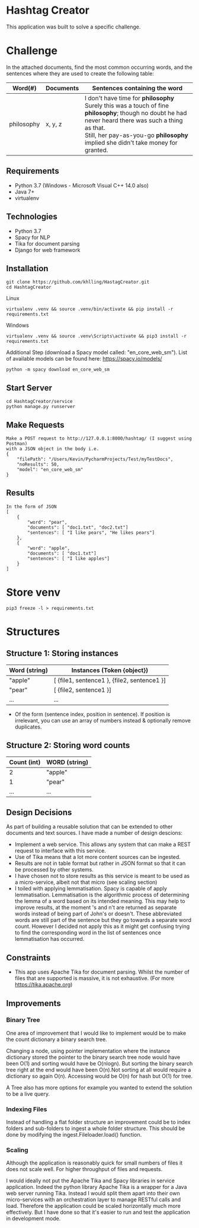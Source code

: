# Hashtag Creator

This application was built to solve a specific challenge.


# Challenge

In the attached documents, find the most common occurring words, and the sentences where they are used to create the following table:

| Word(#)         | Documents                   | Sentences containing the word              
| ------------- | ----------------------- | ----------------------- |
| philosophy    | x, y, z | I don't have time for **philosophy**<br>Surely this was a touch of fine **philosophy**; though no doubt he had never heard there was such a thing as that.<br>Still, her pay-as-you-go **philosophy** implied she didn't take money for granted. |


## Requirements
    
- Python 3.7 (Windows - Microsoft Visual C++ 14.0 also)
- Java 7+
- virtualenv

## Technologies

 - Python 3.7
 - Spacy for NLP
 - Tika for document parsing
 - Django for web framework

## Installation

    git clone https://github.com/khlling/HastagCreator.git
    cd HashtagCreator
Linux

    virtualenv .venv && source .venv/bin/activate && pip install -r requirements.txt

Windows

    virtualenv .venv && source .venv\Scripts\activate && pip3 install -r requirements.txt

Additional Step (download a Spacy model called: "en_core_web_sm"). List of available models can be found here: https://spacy.io/models/

    python -m spacy download en_core_web_sm

## Start Server

    cd HashtagCreator/service
    python manage.py runserver 
    
## Make Requests

    Make a POST request to http://127.0.0.1:8000/hashtag/ (I suggest using Postman)
    with a JSON object in the body i.e.
    {
        "filePath": "/Users/Kevin/PycharmProjects/Test/myTestDocs",
        "noResults": 50,
        "model": "en_core_web_sm"
    }
## Results
    In the form of JSON
    [
        {
        	"word": "pear",
        	"documents": [ "doc1.txt", "doc2.txt"]
        	"sentences": [ "I like pears", "He likes pears"]
	    },
	    {
        	"word": "apple",
        	"documents": [ "doc1.txt"]
        	"sentences": [ "I like apples"]
	    }
	]
# Store venv

    pip3 freeze -l > requirements.txt 

# Structures
## Structure 1: Storing instances
| Word (string)         | Instances (Token {object}) |             
| ------------- | ----------------------- |
| "apple"     | [ {file1, sentence1 }, {file2, sentence1 }]  |
| "pear"        | [ {file2, sentence1 }]   |
| ...           | ...                          |


* Of the form (sentence index, position in sentence). If position is irrelevant, you can use an array of numbers instead & optionally remove duplicates.


## Structure 2: Storing word counts

|Count (int)| WORD (string)  |
|---|---|
| 2 | "apple" |
| 1 | "pear" |
| ...| ...|


## Design Decisions
As part of building a reusable solution that can be extended to other documents and text sources. I have made a number of design descions:

- Implement a web service. This allows any system that can make a REST request to interface with this service.
- Use of Tika means that a lot more content sources can be ingested.
- Results are not in table format but rather in JSON format so that it can be processed by other systems.
- I have chosen not to store results as this service is meant to be used as a micro-service, albeit not that micro (see scaling section)
- I toiled with applying lemmatisation. Spacy is capable of apply lemmatisation. Lemmatisation is the algorithmic process of determining the lemma of a word based on its intended meaning. This may help to improve results, at the moment 's and n't are returned as separate words instead of being part of John's or doesn't. These abbreviated words are still part of the sentence but they go towards a separate word count. However I decided not apply this as it might get confusing trying to find the corresponding word in the list of sentences once lemmatisation has occurred.

## Constraints

 - This app uses Apache Tika for document parsing. Whilst the number of files that are supported is massive, it is not exhaustive. (For more https://tika.apache.org)

## Improvements
### Binary Tree
One area of improvement that I would like to implement would be to make the count dictionary a binary search tree.

Changing a node, using pointer implementation where the instance dictionary stored the pointer to the binary search tree node would have been O(1) and sorting would have be O(nlogn). But sorting the binary search tree right at the end would have been O(n).Not sorting at all would require a dictionary so again O(n). Accessing would be O(n) for hash but O(1) for tree.

A Tree also has more options for example you wanted to extend the solution to be a live query.

### Indexing Files
Instead of handling a flat folder structure an improvement could be to index folders and sub-folders to ingest a whole folder structure. This should be done by modifying the ingest.Fileloader.load() function.

### Scaling
Although the application is reasonably quick for small numbers of files it does not scale well. For higher throughput of files and requests.

I would ideally not put the Apache Tika and Spacy libraries in service application. Indeed the python library Apache Tika is a wrapper for a Java web server running Tika. Instead I would split them apart into their own micro-services with an orchestration layer to manage RESTful calls and load. Therefore the application could be scaled horizontally much more effectively. But I have done so that it's easier to run and test the application in development mode.
